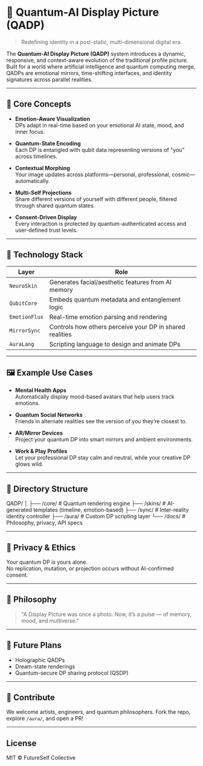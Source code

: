 # 🌌 Quantum-AI Display Picture (QADP)

> Redefining identity in a post-static, multi-dimensional digital era.

The **Quantum-AI Display Picture (QADP)** system introduces a dynamic, responsive, and context-aware evolution of the traditional profile picture. Built for a world where artificial intelligence and quantum computing merge, QADPs are emotional mirrors, time-shifting interfaces, and identity signatures across parallel realities.

---

## 🔧 Core Concepts

- **Emotion-Aware Visualization**  
  DPs adapt in real-time based on your emotional AI state, mood, and inner focus.

- **Quantum-State Encoding**  
  Each DP is entangled with qubit data representing versions of "you" across timelines.

- **Contextual Morphing**  
  Your image updates across platforms—personal, professional, cosmic—automatically.

- **Multi-Self Projections**  
  Share different versions of yourself with different people, filtered through shared quantum states.

- **Consent-Driven Display**  
  Every interaction is protected by quantum-authenticated access and user-defined trust levels.

---

## 🧬 Technology Stack

| Layer          | Role                                                       |
|----------------|-------------------------------------------------------------|
| `NeuroSkin`     | Generates facial/aesthetic features from AI memory         |
| `QubitCore`     | Embeds quantum metadata and entanglement logic             |
| `EmotionFlux`   | Real-time emotion parsing and rendering                    |
| `MirrorSync`    | Controls how others perceive your DP in shared realities   |
| `AuraLang`      | Scripting language to design and animate DPs               |

---

## 🖼️ Example Use Cases

- **Mental Health Apps**  
  Automatically display mood-based avatars that help users track emotions.

- **Quantum Social Networks**  
  Friends in alternate realities see the version of you they’re closest to.

- **AR/Mirror Devices**  
  Project your quantum DP into smart mirrors and ambient environments.

- **Work & Play Profiles**  
  Let your professional DP stay calm and neutral, while your creative DP glows wild.

---

## 📁 Directory Structure

QADP/
│
├── /core/ # Quantum rendering engine
├── /skins/ # AI-generated templates (timeline, emotion-based)
├── /sync/ # Inter-reality identity controller
├── /aura/ # Custom DP scripting layer
└── /docs/ # Philosophy, privacy, API specs

---

## 🔐 Privacy & Ethics

Your quantum DP is yours alone.  
No replication, mutation, or projection occurs without AI-confirmed consent.

---

## 🌠 Philosophy

> "A Display Picture was once a photo. Now, it’s a pulse — of memory, mood, and multiverse."

---

## 📡 Future Plans

- Holographic QADPs  
- Dream-state renderings  
- Quantum-secure DP sharing protocol (QSDP)

---

## 🤝 Contribute

We welcome artists, engineers, and quantum philosophers. Fork the repo, explore `/aura/`, and open a PR!

---

## License

MIT © FutureSelf Collective
